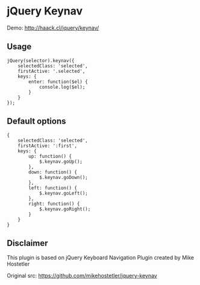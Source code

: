 jQuery Keynav
=============

Demo: http://haack.cl/jquery/keynav/


Usage
-----

	jQuery(selector).keynav({
		selectedClass: 'selected',
		firstActive: '.selected',
		keys: {
			enter: function($el) {
				console.log($el);
			}
		}
	});


Default options
---------------

	{
		selectedClass: 'selected',
		firstActive: ':first',
		keys: {
			up: function() {
				$.keynav.goUp();
			},
			down: function() {
				$.keynav.goDown();
			},
			left: function() {
				$.keynav.goLeft();
			},
			right: function() {
				$.keynav.goRight();
			}
		}
	}


Disclaimer
----------

This plugin is based on jQuery Keyboard Navigation Plugin created by Mike Hostetler

Original src: https://github.com/mikehostetler/jquery-keynav
